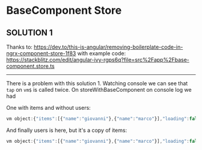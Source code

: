 # BaseComponent Store

## SOLUTION 1

Thanks to: https://dev.to/this-is-angular/removing-boilerplate-code-in-ngrx-component-store-1f83
with example code: https://stackblitz.com/edit/angular-ivy-rgps6q?file=src%2Fapp%2Fbase-component.store.ts

---

There is a problem with this solution 1.
Watching console we can see that `tap` on `vm$` is called twice. On storeWithBaseComponent on console log we had

One with items and without users:

```ts
vm object:{"items":[{"name":"giovanni"},{"name":"marco"}],"loading":false,"error":null}
```

And finally users is here, but it's a copy of items:

```ts
vm object:{"items":[{"name":"giovanni"},{"name":"marco"}],"loading":false,"error":null,"users":[{"name":"giovanni"},{"name":"marco"}]}
```